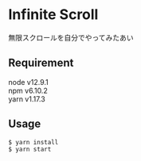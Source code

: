 # Infinite Scroll

無限スクロールを自分でやってみたあい

## Requirement

node v12.9.1
<br />
npm v6.10.2
<br />
yarn v1.17.3

## Usage

```
$ yarn install
$ yarn start
```